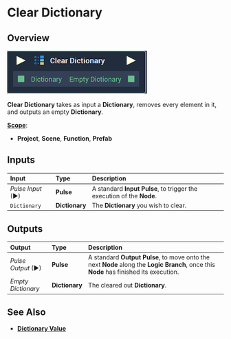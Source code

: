 # Clear Dictionary

## Overview

![The Clear Dictionary Node](../../.gitbook/assets/cleardictionarynode.png)

**Clear Dictionary** takes as input a **Dictionary**, removes every element in it, and outputs an empty **Dictionary**.

[**Scope**](../overview.md#scopes):
*  **Project**, **Scene**, **Function**, **Prefab**

## Inputs

| Input | Type | Description |
| :--- | :--- | :--- |
| _Pulse Input_ \(►\) | **Pulse** | A standard **Input Pulse**, to trigger the execution of the **Node**. |
| `Dictionary` | **Dictionary** | The **Dictionary** you wish to clear. |

## Outputs

| Output | Type | Description |
| :--- | :--- | :--- |
| _Pulse Output_ \(►\) | **Pulse** | A standard **Output Pulse**, to move onto the next **Node** along the **Logic Branch**, once this **Node** has finished its execution. |
| _Empty Dictionary_ | **Dictionary** | The cleared out **Dictionary**. |

## See Also

* [**Dictionary Value**](dictionary-value.md)

## 

